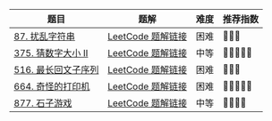 | 题目                                                         | 题解                                                         | 难度 | 推荐指数 |
| ------------------------------------------------------------ | ------------------------------------------------------------ | ---- | -------- |
| [87. 扰乱字符串](https://leetcode-cn.com/problems/scramble-string/) | [LeetCode 题解链接](https://leetcode-cn.com/problems/scramble-string/solution/gong-shui-san-xie-yi-ti-san-jie-di-gui-j-hybk/) | 困难 | 🤩🤩🤩      |
| [375. 猜数字大小 II](https://leetcode-cn.com/problems/guess-number-higher-or-lower-ii/) | [LeetCode 题解链接](https://leetcode-cn.com/problems/guess-number-higher-or-lower-ii/solution/gong-shui-san-xie-yi-ti-shuang-jie-ji-yi-92e5/) | 中等 | 🤩🤩🤩🤩🤩    |
| [516. 最长回文子序列](https://leetcode-cn.com/problems/longest-palindromic-subsequence/) | [LeetCode 题解链接](https://leetcode-cn.com/problems/longest-palindromic-subsequence/solution/gong-shui-san-xie-qu-jian-dp-qiu-jie-zui-h2ya/) | 困难 | 🤩🤩🤩      |
| [664. 奇怪的打印机](https://leetcode-cn.com/problems/strange-printer/) | [LeetCode 题解链接](https://leetcode-cn.com/problems/strange-printer/solution/gong-shui-san-xie-noxiang-xin-ke-xue-xi-xqeo9/) | 困难 | 🤩🤩🤩🤩🤩    |
| [877. 石子游戏](https://leetcode-cn.com/problems/stone-game/) | [LeetCode 题解链接](https://leetcode-cn.com/problems/stone-game/solution/gong-shui-san-xie-jing-dian-qu-jian-dp-j-wn31/) | 中等 | 🤩🤩🤩🤩     |

